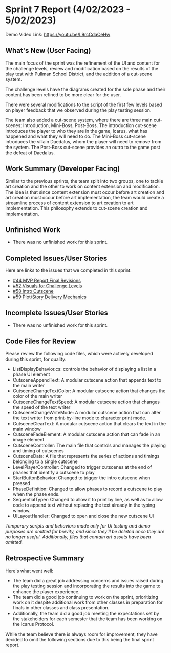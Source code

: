 # Sprint 7 Report (4/02/2023 - 5/02/2023)

Demo Video Link: https://youtu.be/L9rcCdaCeHw

## What's New (User Facing)

The main focus of the sprint was the refinement of the UI and content for the challenge levels, review and modification based on the results of the play test with Pullman School District, and the addition of a cut-scene system. 

The challenge levels have the diagrams created for the sole phase and their content has been refined to be more clear for the user.

There were several modifications to the script of the first few levels based on player feedback that we observed during the play testing session. 

The team also added a cut-scene system, where there are three main cut-scenes: Introduction, Mini-Boss, Post-Boss. The introduction cut-scene introduces the player to who they are in the game, Icarus, what has happened and what they will need to do. The Mini-Boss cut-scene introduces the villain Daedalus, whom the player will need to remove from the system. The Post-Boss cut-scene provides an outro to the game post the defeat of Daedalus. 

## Work Summary (Developer Facing)

Similar to the previous sprints, the team split into two groups, one to tackle art creation and the other to work on content extension and modification. The idea is that since content extension must occur before art creation and art creation must occur before art implementation, the team would create a streamline process of content extension to art creation to art implementation. This philosophy extends to cut-scene creation and implementation.

## Unfinished Work

- There was no unfinished work for this sprint.

## Completed Issues/User Stories

Here are links to the issues that we completed in this sprint:

 * [#44 MVP Report Final Revisions](https://github.com/WSUCptSCapstone-Fall2022Spring2023/psd-gamifiedapp/issues/44)
 * [#52 Visuals for Challenge Levels](https://github.com/WSUCptSCapstone-Fall2022Spring2023/psd-gamifiedapp/issues/52)
 * [#58 Intro Cutscene](https://github.com/WSUCptSCapstone-Fall2022Spring2023/psd-gamifiedapp/issues/58)
 * [#59 Plot/Story Delivery Mechanics](https://github.com/WSUCptSCapstone-Fall2022Spring2023/psd-gamifiedapp/issues/59)

 ## Incomplete Issues/User Stories

- There was no unfinished work for this sprint.

## Code Files for Review

Please review the following code files, which were actively developed during this sprint, for quality:

- ListDisplayBehavior.cs: controls the behavior of displaying a list in a phase UI element
- CutsceneAppendText: A modular cutscene action that appends text to the main writer
- CutsceneChangeTextColor: A modular cutscene action that changes the color of the main writer
- CutsceneChangeTextSpeed: A modular cutscene action that changes the speed of the text writer
- CutsceneChangeWriteMode: A modular cutscene action that can alter the text writer from print-by-line mode to character print mode.
- CutsceneClearText: A modular cutscene action that clears the text in the main window
- CutsceneFadeElement: A modular cutscene action that can fade in an image element
- CutsceneController: The main file that controls and manages the playing and timing of cutscenes
- CutsceneData: A file that represents the series of actions and timings belonging to a single cutscene
- LevelPlayerController: Changed to trigger cutscenes at the end of phases that identify a cutscene to play
- StartButtonBehavior: Changed to trigger the intro cutscene when pressed
- PhaseDefinition: Changed to allow phases to record a cutscene to play when the phase ends.
- SequentialTyper: Changed to allow it to print by line, as well as to allow code to append text without replacing the text already in the typing window.
- UILayoutHandler: Changed to open and close the new cutscene UI

*Temporary scripts and behaviors made only for UI testing and demo purposes are omitted for brevity, and since they'll be deleted once they are no longer useful. Additionally, files that contain art assets have been omitted.* 

## Retrospective Summary

Here's what went well:

  * The team did a great job addressing concerns and issues raised during the play testing session and incorporating the results into the game to enhance the player experience. 
  * The team did a good job continuing to work on the sprint, prioritizing work on it despite additional work from other classes in preparation for finals in other classes and class presentation.
  * Additionally, the team did a good job meeting the expectations set by the stakeholders for each semester that the team has been working on the Icarus Protocol.

While the team believe there is always room for improvement, they have decided to omit the following sections due to this being the final sprint report.

